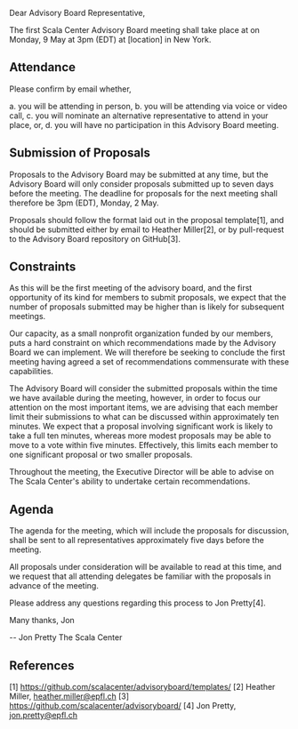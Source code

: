 Dear Advisory Board Representative,

The first Scala Center Advisory Board meeting shall take place at on Monday, 9
May at 3pm (EDT) at [location] in New York.

Attendance
----------

Please confirm by email whether,

a. you will be attending in person,
b. you will be attending via voice or video call,
c. you will nominate an alternative representative to attend in your place, or,
d. you will have no participation in this Advisory Board meeting.


Submission of Proposals
-----------------------

Proposals to the Advisory Board may be submitted at any time, but the Advisory
Board will only consider proposals submitted up to seven days before the
meeting. The deadline for proposals for the next meeting shall therefore be
3pm (EDT), Monday, 2 May.

Proposals should follow the format laid out in the proposal template[1], and
should be submitted either by email to Heather Miller[2], or by pull-request to
the Advisory Board repository on GitHub[3].


Constraints
-----------

As this will be the first meeting of the advisory board, and the first
opportunity of its kind for members to submit proposals, we expect that the
number of proposals submitted may be higher than is likely for subsequent
meetings.

Our capacity, as a small nonprofit organization funded by our members, puts a
hard constraint on which recommendations made by the Advisory Board we can
implement. We will therefore be seeking to conclude the first meeting having
agreed a set of recommendations commensurate with these capabilities.

The Advisory Board will consider the submitted proposals within the time we
have available during the meeting, however, in order to focus our attention on
the most important items, we are advising that each member limit their
submissions to what can be discussed within approximately ten minutes. We
expect that a proposal involving significant work is likely to take a full ten
minutes, whereas more modest proposals may be able to move to a vote within
five minutes. Effectively, this limits each member to one significant proposal
or two smaller proposals.

Throughout the meeting, the Executive Director will be able to advise on The
Scala Center's ability to undertake certain recommendations.


Agenda
------

The agenda for the meeting, which will include the proposals for discussion,
shall be sent to all representatives approximately five days before the
meeting.

All proposals under consideration will be available to read at this time, and
we request that all attending delegates be familiar with the proposals in
advance of the meeting.



Please address any questions regarding this process to Jon Pretty[4].

Many thanks,
Jon

-- 
Jon Pretty
The Scala Center

References
----------

[1] https://github.com/scalacenter/advisoryboard/templates/
[2] Heather Miller, heather.miller@epfl.ch
[3] https://github.com/scalacenter/advisoryboard/
[4] Jon Pretty, jon.pretty@epfl.ch

